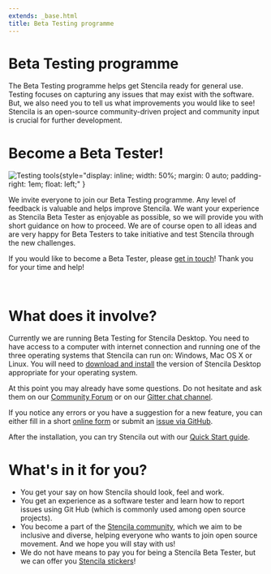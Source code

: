 ```yaml
---
extends: _base.html
title: Beta Testing programme
---
```


# Beta Testing programme

The Beta Testing programme helps get Stencila ready for general use. Testing focuses on capturing any issues that may exist with the software. But,
we also need you to tell us what improvements you would like to see! Stencila is an open-source community-driven project and community input
is crucial for further development.


# Become a Beta Tester!

![Testing tools](testing-tools.jpg){style="display: inline; width: 50%; margin: 0 auto; padding-right: 1em; float: left;" }

We invite everyone to join our Beta Testing programme. Any level of feedback is valuable and helps improve Stencila.
We want your experience as Stencila Beta Tester as enjoyable as possible, so we will provide you with short guidance on how to
proceed. We are of course open to all ideas and are very happy for Beta Testers to take initiative and test Stencila
through the new challenges.

If you would like to become a Beta Tester, please [get in touch](mailto:hello@stenci.la)!
Thank you for your time and help!

<br />

# What does it involve?

Currently we are running Beta Testing for Stencila Desktop.
You need to have access to a computer with internet connection and running one of the three operating systems that Stencila can run on:
Windows, Mac OS X or Linux. You will need to [download and install](http://stenci.la/use/install.html) the version of Stencila Desktop appropriate for your operating system.

At this point you may already have some questions. Do not hesitate and ask them on our [Community Forum](https://community.stenci.la/)
 or on our [Gitter chat channel](https://gitter.im/stencila/stencila).

If you notice any errors or you have a suggestion for a new feature, you can either  fill in a short [online form](https://goo.gl/forms/qabURyAG9XgOy6112)
or submit an [issue via GitHub](https://github.com/stencila/stencila/issues/new).

After the installation, you can try Stencila out with our [Quick Start guide](http://stenci.la/learn/quick-start.html).


# What's in it for you?

* You get your say on how Stencila should look, feel and work.
* You get an experience as a software tester and learn how to report issues using Git Hub (which is commonly used among open source projects).
* You become a part of the [Stencila community](index.html), which we aim to be inclusive and diverse, helping everyone who wants to join open source movement.
And we hope you will stay with us!
* We do not have means to pay you for being a Stencila Beta Tester, but we can offer you [Stencila stickers](blog/2018-05-stickers)!
